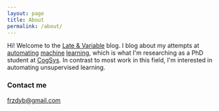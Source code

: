 ```yaml
---
layout: page
title: About
permalink: /about/
---
```


Hi! Welcome to the [Late & Variable](https://en.wikipedia.org/wiki/Latent_variable) blog. I blog about my attempts at [automating](https://www.technologyreview.com/s/535041/automating-the-data-scientists/) [machine](http://www.ml4aad.org/automl/) [learning](http://www.kdnuggets.com/2017/01/current-state-automated-machine-learning.html), which is what I'm researching as a PhD student at [CogSys](http://www.compute.dtu.dk/english/research/Cogsys). In contrast to most work in this field, I'm interested in automating unsupervised learning.

### Contact me

[frzdyb@gmail.com](mailto:frzdyb@gmail.com)